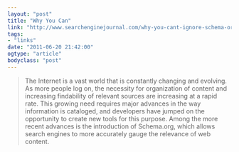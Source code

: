 ```yaml
---
layout: "post"
title: "Why You Can"
link: "http://www.searchenginejournal.com/why-you-cant-ignore-schema-org/30680/"
tags: 
- "links"
date: "2011-06-20 21:42:00"
ogtype: "article"
bodyclass: "post"
---
```


> The Internet is a vast world that is constantly changing and evolving. As more people log on, the necessity for organization of content and increasing findability of relevant sources are increasing at a rapid rate. This growing need requires major advances in the way information is cataloged, and developers have jumped on the opportunity to create new tools for this purpose. Among the more recent advances is the introduction of Schema.org, which allows search engines to more accurately gauge the relevance of web content.